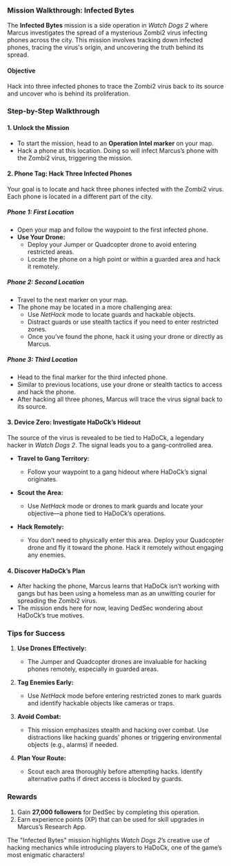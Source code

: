 ### **Mission Walkthrough: Infected Bytes**

The **Infected Bytes** mission is a side operation in *Watch Dogs 2* where Marcus investigates the spread of a mysterious Zombi2 virus infecting phones across the city. This mission involves tracking down infected phones, tracing the virus's origin, and uncovering the truth behind its spread.

#### **Objective**
Hack into three infected phones to trace the Zombi2 virus back to its source and uncover who is behind its proliferation.

### **Step-by-Step Walkthrough**

#### **1. Unlock the Mission**
- To start the mission, head to an **Operation Intel marker** on your map.
- Hack a phone at this location. Doing so will infect Marcus’s phone with the Zombi2 virus, triggering the mission.

#### **2. Phone Tag: Hack Three Infected Phones**
Your goal is to locate and hack three phones infected with the Zombi2 virus. Each phone is located in a different part of the city.

##### **Phone 1: First Location**
- Open your map and follow the waypoint to the first infected phone.
- **Use Your Drone:**
  - Deploy your Jumper or Quadcopter drone to avoid entering restricted areas.
  - Locate the phone on a high point or within a guarded area and hack it remotely.

##### **Phone 2: Second Location**
- Travel to the next marker on your map.
- The phone may be located in a more challenging area:
  - Use *NetHack* mode to locate guards and hackable objects.
  - Distract guards or use stealth tactics if you need to enter restricted zones.
  - Once you’ve found the phone, hack it using your drone or directly as Marcus.

##### **Phone 3: Third Location**
- Head to the final marker for the third infected phone.
- Similar to previous locations, use your drone or stealth tactics to access and hack the phone.
- After hacking all three phones, Marcus will trace the virus signal back to its source.

#### **3. Device Zero: Investigate HaDoCk’s Hideout**
The source of the virus is revealed to be tied to HaDoCk, a legendary hacker in *Watch Dogs 2*. The signal leads you to a gang-controlled area.

- **Travel to Gang Territory:**
  - Follow your waypoint to a gang hideout where HaDoCk’s signal originates.
  
- **Scout the Area:**
  - Use *NetHack* mode or drones to mark guards and locate your objective—a phone tied to HaDoCk’s operations.
  
- **Hack Remotely:**
  - You don’t need to physically enter this area. Deploy your Quadcopter drone and fly it toward the phone. Hack it remotely without engaging any enemies.

#### **4. Discover HaDoCk’s Plan**
- After hacking the phone, Marcus learns that HaDoCk isn’t working with gangs but has been using a homeless man as an unwitting courier for spreading the Zombi2 virus.
- The mission ends here for now, leaving DedSec wondering about HaDoCk’s true motives.

### **Tips for Success**

1. **Use Drones Effectively:**
   - The Jumper and Quadcopter drones are invaluable for hacking phones remotely, especially in guarded areas.
   
2. **Tag Enemies Early:**
   - Use *NetHack* mode before entering restricted zones to mark guards and identify hackable objects like cameras or traps.

3. **Avoid Combat:**
   - This mission emphasizes stealth and hacking over combat. Use distractions like hacking guards’ phones or triggering environmental objects (e.g., alarms) if needed.

4. **Plan Your Route:**
   - Scout each area thoroughly before attempting hacks. Identify alternative paths if direct access is blocked by guards.

### **Rewards**

1. Gain **27,000 followers** for DedSec by completing this operation.
2. Earn experience points (XP) that can be used for skill upgrades in Marcus’s Research App.

The "Infected Bytes" mission highlights *Watch Dogs 2*’s creative use of hacking mechanics while introducing players to HaDoCk, one of the game’s most enigmatic characters!